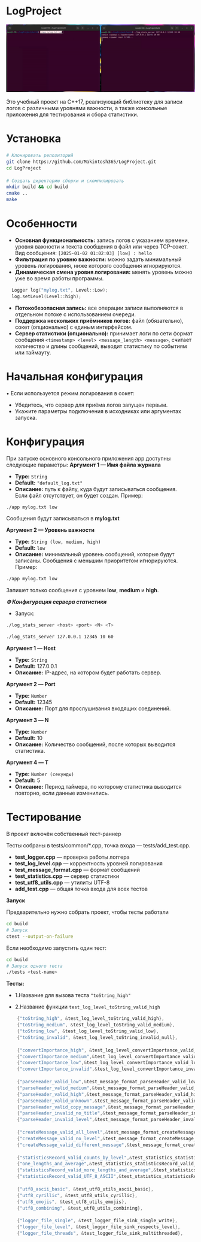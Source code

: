 # LogProject
![Демонстрация консоли](assets/console.gif)

Это учебный проект на C++17, реализующий библиотеку для записи логов с различными уровнями важности,
а также консольные приложения для тестирования и сбора статистики.
# Установка 
```bash
# Клонировать репозиторий
git clone https://github.com/Makintosh365/LogProject.git
cd LogProject

# Создать директорию сборки и скомпилировать
mkdir build && cd build
cmake ..
make
```
# Особенности

- **Основная функциональность:** запись логов с указанием времени, уровня важности и текста сообщения в файл или через TCP-сокет. Вид сообщения: `[2025-01-02 01:02:03] [low] : hello`
- **Фильтрация по уровню важности:** можно задать минимальный уровень логирования, ниже которого сообщения игнорируются.
- **Динамическая смена уровня логирования:** менять уровень можно уже во время работы программы.
```cpp
  Logger log("mylog.txt", Level::Low);
  log.setLevel(Level::high);
```
- **Потокобезопасная запись:** все операции записи выполняются в отдельном потоке с использованием очереди.
- **Поддержка нескольких приёмников логов:** файл (обязательно), сокет (опционально) с единым интерфейсом.
- **Сервер статистики (опционально):** принимает логи по сети формат сообщения `<timestamp> <level> <message_length> <message>`, считает количество и длины сообщений, выводит статистику по событиям или таймауту.


# Начальная конфигурация
   • Если используется режим логирования в сокет:
- Убедитесь, что сервер для приёма логов запущен первым.
- Укажите параметры подключения в исходниках или аргументах запуска.

# Конфигурация
При запуске основного консольного приложения app доступны следующие параметры:
**Аргумент 1 — Имя файла журнала**

- **Type:** `String`
- **Default:** `"default_log.txt"`
- **Описание:** путь к файлу, куда будут записываться сообщения.  
  Если файл отсутствует, он будет создан.
Пример:
```bash
./app mylog.txt low
```
Сообщения будут записываться в **mylog.txt** 

**Аргумент 2 — Уровень важности**

- **Type:** `String (low, medium, high)`
- **Default:** `low`
- **Описание:** минимальный уровень сообщений, которые будут записаны. Сообщения с меньшим приоритетом игнорируются.
Пример:
```bash
./app mylog.txt low
```
Запишет только сообщения с уровнем **low**, **medium** и **high**.

***⚙ Конфигурация сервера статистики***
- Запуск:
```bash
./log_stats_server <host> <port> <N> <T>
```
```bash
./log_stats_server 127.0.0.1 12345 10 60
```

**Аргумент 1 — Host**
- **Type:** `String`
- **Default:** 127.0.0.1
- **Описание:** IP-адрес, на котором будет работать сервер.
  
**Аргумент 2 — Port**
- **Type:** `Number`
- **Default:** 12345
- **Описание:** Порт для прослушивания входящих соединений.
  
**Аргумент 3 — N**
- **Type:** `Number`
- **Default:** 10
- **Описание:** Количество сообщений, после которых выводится статистика.
  
**Аргумент 4 — T**
- **Type:** `Number (секунды)`
- **Default:** 5
- **Описание:** Период таймера, по которому статистика выводится повторно, если данные изменились.
  
# Тестирование

В проект включён собственный тест-раннер 

Тесты собраны в tests/common/*.cpp, точка входа — tests/add_test.cpp.
- **test_logger.cpp** — проверка работы логгера
- **test_log_level.cpp** — корректность уровней логирования
- **test_message_format.cpp** — формат сообщений
- **test_statistics.cpp** — сервер статистики
- **test_utf8_utils.cpp** — утилиты UTF-8
- **add_test.cpp** — общая точка входа для всех тестов

**Запуск**

Предварительно нужно собрать проект, чтобы тесты работали
```bash
cd build
# Запуск
ctest --output-on-failure
```
Если необходимо запустить один тест:
```bash
cd build
# Запуск одного теста
./tests <test-name>
```

**Тесты:**
- 1.Название для вызова теста `"toString_high"`

- 2.Название функции `test_log_level_toString_valid_high`
```cpp
    {"toString_high", &test_log_level_toString_valid_high},
    {"toString_medium", &test_log_level_toString_valid_medium},
    {"toString_low", &test_log_level_toString_valid_low},
    {"toString_invalid", &test_log_level_toString_invalid_null},

    {"convertImportance_high", &test_log_level_convertImportance_valid_high},
    {"convertImportance_medium",&test_log_level_convertImportance_valid_medium},
    {"convertImportance_low",&test_log_level_convertImportance_valid_low},
    {"convertImportance_invalid",&test_log_level_convertImportance_invalid_null},

    {"parseHeader_valid_low",&test_message_format_parseHeader_valid_low},
    {"parseHeader_valid_medium",&test_message_format_parseHeader_valid_medium},
    {"parseHeader_valid_high",&test_message_format_parseHeader_valid_high},
    {"parseHeader_valid_unknown",&test_message_format_parseHeader_valid_unknown},
    {"parseHeader_valid_copy_message",&test_message_format_parseHeader_valid_copy_message},
    {"parseHeader_invalid_no_title",&test_message_format_parseHeader_invalid_no_title},
    {"parseHeader_invalid_level",&test_message_format_parseHeader_invalid_level},

    {"createMessage_valid_all_level",&test_message_format_createMessage_valid_all_level},
    {"createMessage_valid_no_level",&test_message_format_createMessage_valid_no_level},
    {"createMessage_valid_different_message",&test_message_format_createMessage_valid_different_message},

    {"statisticsRecord_valid_counts_by_level",&test_statistics_statisticsRecord_valid_counts_by_level},
    {"one_lengths_and_average",&test_statistics_statisticsRecord_valid_one_lengths_and_average},
    {"statisticsRecord_valid_more_lengths_and_average",&test_statistics_statisticsRecord_valid_more_lengths_and_average},
    {"statisticsRecord_valid_UTF_8_ASCII",&test_statistics_statisticsRecord_valid_UTF_8_ASCII},

    {"utf8_ascii_basic", &test_utf8_utils_ascii_basic},
    {"utf8_cyrillic", &test_utf8_utils_cyrillic},
    {"utf8_emojis", &test_utf8_utils_emojis},
    {"utf8_combining", &test_utf8_utils_combining},

    {"logger_file_single", &test_logger_file_sink_single_write},
    {"logger_file_level", &test_logger_file_sink_respects_level},
    {"logger_file_threads", &test_logger_file_sink_multithreaded},
```
